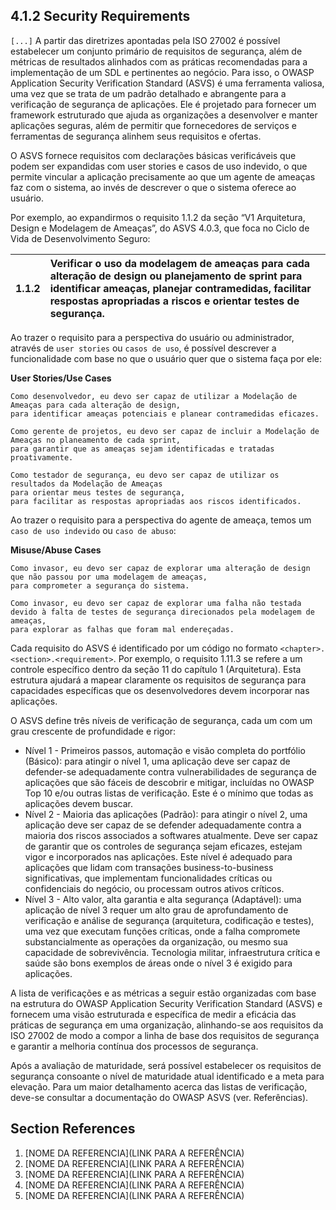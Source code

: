 ## 4.1.2 Security Requirements <!-- lembre-se que há o conjunto de requisitos de segurança provenientes dos SLC e da conformidade, e os requisitos de segurança específicos de cada projeto levantados durante a modelação de ameaças. Isso deve ficar muito bem marcado -->

`[...]` A partir das diretrizes apontadas pela ISO 27002 é possível estabelecer um conjunto primário de requisitos de segurança, além de métricas de resultados alinhados com as práticas recomendadas para a implementação de um SDL e pertinentes ao negócio. Para isso, o OWASP Application Security Verification Standard (ASVS) é uma ferramenta valiosa, uma vez que se trata de um padrão detalhado e abrangente para a verificação de segurança de aplicações. Ele é projetado para fornecer um framework estruturado que ajuda as organizações a desenvolver e manter aplicações seguras, além de permitir que fornecedores de serviços e ferramentas de segurança alinhem seus requisitos e ofertas.

O ASVS fornece requisitos com declarações básicas verificáveis que podem ser expandidas com user stories e casos de uso indevido,  o que permite vincular a aplicação precisamente ao que um agente de ameaças faz com o sistema, ao invés de descrever o que o sistema oferece ao usuário.  

Por exemplo, ao expandirmos o requisito 1.1.2 da seção “V1 Arquitetura, Design e Modelagem de Ameaças”, do ASVS 4.0.3, que foca no Ciclo de Vida de Desenvolvimento Seguro:

| 1.1.2       | Verificar o uso da modelagem de ameaças para cada alteração de design ou planejamento de sprint para identificar ameaças, planejar contramedidas, facilitar respostas apropriadas a riscos e orientar testes de segurança.     |
| ------------- |:-------------|

Ao trazer o requisito para a perspectiva do usuário ou administrador, através de `user stories` ou `casos de uso`, é possível descrever a funcionalidade com base no que o usuário quer que o sistema faça por ele:

**User Stories/Use Cases**

```
Como desenvolvedor, eu devo ser capaz de utilizar a Modelação de Ameaças para cada alteração de design, 
para identificar ameaças potenciais e planear contramedidas eficazes.

Como gerente de projetos, eu devo ser capaz de incluir a Modelação de Ameaças no planeamento de cada sprint, 
para garantir que as ameaças sejam identificadas e tratadas proativamente.

Como testador de segurança, eu devo ser capaz de utilizar os resultados da Modelação de Ameaças 
para orientar meus testes de segurança, 
para facilitar as respostas apropriadas aos riscos identificados.
```

Ao trazer o requisito para a perspectiva do agente de ameaça, temos um `caso de uso indevido` ou `caso de abuso`:

**Misuse/Abuse Cases**

```
Como invasor, eu devo ser capaz de explorar uma alteração de design 
que não passou por uma modelagem de ameaças, 
para comprometer a segurança do sistema.

Como invasor, eu devo ser capaz de explorar uma falha não testada 
devido à falta de testes de segurança direcionados pela modelagem de ameaças, 
para explorar as falhas que foram mal endereçadas.
```

Cada requisito do ASVS é identificado por um código no formato `<chapter>.<section>.<requirement>`. Por exemplo, o requisito 1.11.3 se refere a um controle específico dentro da seção 11 do capítulo 1 (Arquitetura). Esta estrutura ajudará a mapear claramente os requisitos de segurança para capacidades específicas que os desenvolvedores devem incorporar nas aplicações.

O ASVS define três níveis de verificação de segurança, cada um com um grau crescente de profundidade e rigor:

* Nível 1 - Primeiros passos, automação e visão completa do portfólio (Básico): para atingir o nível 1, uma aplicação deve ser capaz de defender-se adequadamente contra vulnerabilidades de segurança de aplicações que são fáceis de descobrir e mitigar, incluídas no OWASP Top 10 e/ou outras listas de verificação. Este é o mínimo que todas as aplicações devem buscar.
* Nível 2 - Maioria das aplicações (Padrão): para atingir o nível 2, uma aplicação deve ser capaz de se defender adequadamente contra a maioria dos riscos associados a softwares atualmente. Deve ser capaz de garantir que os controles de segurança sejam eficazes, estejam vigor e incorporados nas aplicações. Este nível é adequado para aplicações que lidam com transações business-to-business significativas, que implementam funcionalidades críticas ou confidenciais do negócio, ou processam outros ativos críticos.
* Nível 3 - Alto valor, alta garantia e alta segurança (Adaptável): uma aplicação de nível 3 requer um alto grau de aprofundamento de verificação e análise de segurança (arquitetura, codificação e testes), uma vez que executam funções críticas, onde a falha compromete substancialmente as operações da organização, ou mesmo sua capacidade de sobrevivência. Tecnologia militar, infraestrutura crítica e saúde são bons exemplos de áreas onde o nível 3 é exigido para aplicações.

A lista de verificações e as métricas a seguir estão organizadas com base na estrutura do OWASP Application Security Verification Standard (ASVS) e fornecem uma visão estruturada e específica de medir a eficácia das práticas de segurança em uma organização, alinhando-se aos requisitos da ISO 27002 de modo a compor a linha de base dos requisitos de segurança e garantir a melhoria contínua dos processos de segurança. 

Após a avaliação de maturidade, será possível estabelecer os requisitos de segurança consoante o nível de maturidade atual identificado e a meta para elevação. Para um maior detalhamento acerca das listas de verificação, deve-se consultar a documentação do OWASP ASVS (ver. Referências).

## Section References

1. <a name="ref-?"></a>[NOME DA REFERENCIA](LINK PARA A REFERÊNCIA) <!-- REF-? -->
2. <a name="ref-?"></a>[NOME DA REFERENCIA](LINK PARA A REFERÊNCIA) <!-- REF-? -->
3. <a name="ref-?"></a>[NOME DA REFERENCIA](LINK PARA A REFERÊNCIA) <!-- REF-? -->
4. <a name="ref-?"></a>[NOME DA REFERENCIA](LINK PARA A REFERÊNCIA) <!-- REF-? -->
5. <a name="ref-?"></a>[NOME DA REFERENCIA](LINK PARA A REFERÊNCIA) <!-- REF-? -->